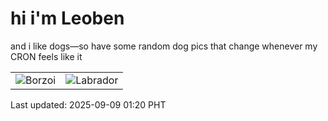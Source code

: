 # hi i'm Leoben

and i like dogs—so have some random dog pics that change whenever my CRON feels like it

|  |  |
|--------|----------|
| ![Borzoi](https://random-dog-vercel.vercel.app/api/random-borzoi?v=1757352033) | ![Labrador](https://random-dog-vercel.vercel.app/api/random-labrador?v=1757352033) |

Last updated: 2025-09-09 01:20 PHT
